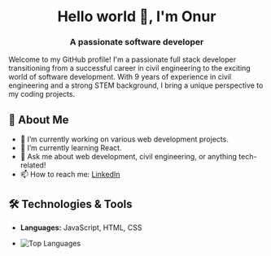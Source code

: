 <h1 align="center">Hello world 👋, I'm Onur</h1>

<h3 align="center">A passionate software developer</h3>

Welcome to my GitHub profile! I'm a passionate full stack developer transitioning from a successful career in civil engineering to the exciting world of software development. With 9 years of experience in civil engineering and a strong STEM background, I bring a unique perspective to my coding projects.

## 🚀 About Me
- 🔭 I’m currently working on various web development projects.
- 🌱 I’m currently learning React.
- 💬 Ask me about web development, civil engineering, or anything tech-related!
- 📫 How to reach me: [LinkedIn](https://www.linkedin.com/in/onurerdinc/)

## 🛠️ Technologies & Tools
- **Languages:** JavaScript, HTML, CSS

- ![Top Languages](https://github-readme-stats.vercel.app/api/top-langs/?username=onurerdinc&layout=compact&theme=default)

